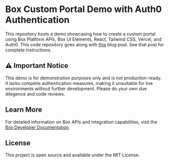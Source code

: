 # Box Custom Portal Demo with Auth0 Authentication

This repository hosts a demo showcasing how to create a custom portal using Box Platform APIs, Box UI Elements, React, Tailwind CSS, Vercel, and Auth0. This code repository goes along with [this](https://medium.com/box-developer-blog/build-a-content-portal-using-box-ui-elements-react-tailwind-css-vercel-and-auth0-part-3-6833d4724bcc) blog post. See that post for complete instructions. 

## ⚠️ Important Notice

This demo is for demonstration purposes only and is not production-ready. It lacks complete authentication measures, making it unsuitable for live environments without further development. Please do your own due dilegence and code reviews.

## Learn More

For detailed information on Box APIs and integration capabilities, visit the [Box Developer Documentation](https://developer.box.com/).

## License

This project is open source and available under the MIT License.